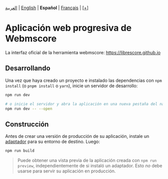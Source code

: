 <div dir="ltr" align="left">

[&#8206;العربية](docs/ar/اقرأني.md) | [&#8206;English](docs/en/README.md) | &#8206;**Español** | [&#8206;Français](docs/fr/LISEZMOI.md) | &#8206;[[+]](https://librescore.ddns.net/new-lang/librescore/docs)

# Aplicación web progresiva de Webmscore

La interfaz oficial de la herramienta webmscore: <https://librescore.github.io>

## Desarrollando

Una vez que haya creado un proyecto e instalado las dependencias con `npm install` (o `pnpm install` o `yarn`), inicie un servidor de desarrollo:

```bash
npm run dev

# o inicie el servidor y abra la aplicación en una nueva pestaña del navegador
npm run dev -- --open
```

## Construcción

Antes de crear una versión de producción de su aplicación, instale un [adaptador](https://kit.svelte.dev/docs#adapters) para su entorno de destino. Luego:

```bash
npm run build
```

> Puede obtener una vista previa de la aplicación creada con `npm run preview`, independientemente de si instaló un adaptador. Esto _no_ debe usarse para servir su aplicación en producción.

</div>
